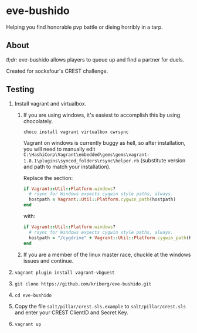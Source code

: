 # eve-bushido

Helping you find honorable pvp battle or dieing horribly in a tarp.

## About

*tl;dr:* eve-bushido allows players to queue up and find a partner for duels.

Created for socksfour's CREST challenge.

## Testing

1. Install vagrant and virtualbox.

    1. If you are using windows, it's easiest to accomplish this by using chocolately.

        ``choco install vagrant virtualbox cwrsync``

        Vagrant on windows is currently buggy as hell, so after installation, you will need to manually edit
        ``C:\HashiCorp\Vagrant\embedded\gems\gems\vagrant-1.8.1\plugins\synced_folders\rsync\helper.rb`` (substitute
        version and path to match your installation).

        Replace the section:

        ```ruby
        if Vagrant::Util::Platform.windows?
          # rsync for Windows expects cygwin style paths, always.
          hostpath = Vagrant::Util::Platform.cygwin_path(hostpath)
        end
        ```

        with:

        ```ruby
        if Vagrant::Util::Platform.windows?
          # rsync for Windows expects cygwin style paths, always.
          hostpath = "/cygdrive" + Vagrant::Util::Platform.cygwin_path(hostpath)
        end
        ```

    2. If you are a member of the linux master race, chuckle at the windows issues and continue.

2. ``vagrant plugin install vagrant-vbguest``
3. ``git clone https://github.com/kriberg/eve-bushido.git``
4. ``cd eve-bushido``
5. Copy the file ``salt/pillar/crest.sls.example`` to ``salt/pillar/crest.sls`` and
   enter your CREST ClientID and Secret Key.
6. ``vagrant up``